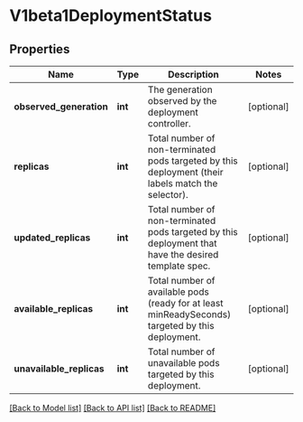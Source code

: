 # V1beta1DeploymentStatus

## Properties
Name | Type | Description | Notes
------------ | ------------- | ------------- | -------------
**observed_generation** | **int** | The generation observed by the deployment controller. | [optional] 
**replicas** | **int** | Total number of non-terminated pods targeted by this deployment (their labels match the selector). | [optional] 
**updated_replicas** | **int** | Total number of non-terminated pods targeted by this deployment that have the desired template spec. | [optional] 
**available_replicas** | **int** | Total number of available pods (ready for at least minReadySeconds) targeted by this deployment. | [optional] 
**unavailable_replicas** | **int** | Total number of unavailable pods targeted by this deployment. | [optional] 

[[Back to Model list]](../README.md#documentation-for-models) [[Back to API list]](../README.md#documentation-for-api-endpoints) [[Back to README]](../README.md)


